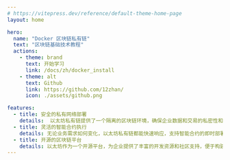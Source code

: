 ```yaml
---
# https://vitepress.dev/reference/default-theme-home-page
layout: home

hero:
  name: "Docker 区块链私有链"
  text: "区块链基础技术教程"
  actions:
    - theme: brand
      text: 开始学习
      link: /docs/zh/docker_install
    - theme: alt
      text: Github
      link: https://github.com/12zhan/
      icon: ./assets/github.png

features:
  - title: 安全的私有网络部署
    details:  以太坊私有链提供了一个隔离的区块链环境，确保企业数据和交易的私密性和安全性。
  - title: 灵活的智能合约执行
    details: 无论业务需求如何变化，以太坊私有链都能快速响应，支持智能合约的即时部署和热重载。
  - title: 开源的区块链平台
    details: 以太坊作为一个开源平台，为企业提供了丰富的开发资源和社区支持，便于构建和扩展私有链应用。
---
```


